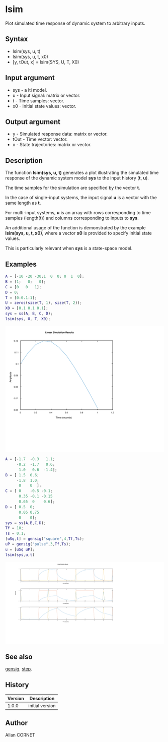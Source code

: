 # lsim

Plot simulated time response of dynamic system to arbitrary inputs.

## Syntax

- lsim(sys, u, t)
- lsim(sys, u, t, x0)
- [y, tOut, x] = lsim(SYS, U, T, X0)

## Input argument

- sys - a lti model.
- u - Input signal: matrix or vector.
- t - Time samples: vector.
- x0 - Initial state values: vector.

## Output argument

- y - Simulated response data: matrix or vector.
- tOut - Time vector: vector.
- x - State trajectories: matrix or vector.

## Description

  <p>The function <b>lsim(sys, u, t)</b> generates a plot illustrating the simulated time response of the dynamic system model <b>sys</b> to the input history (<b>t</b>, <b>u</b>).</p>
  <p>The time samples for the simulation are specified by the vector <b>t</b>.</p>
  <p>In the case of single-input systems, the input signal <b>u</b> is a vector with the same length as <b>t</b>.</p>
  <p>For multi-input systems, <b>u</b> is an array with rows corresponding to time samples (length(t)) and columns corresponding to inputs to <b>sys</b>.</p>
  <p>An additional usage of the function is demonstrated by the example <b>lsim(sys, u, t, x0)</b>, where a vector <b>x0</b> is provided to specify initial state values.</p>
  <p>This is particularly relevant when <b>sys</b> is a state-space model.</p>

## Examples

```matlab
A = [-10 -20 -30;1  0  0; 0  1  0];
B = [1;   0;   0];
C = [0   0   1];
D = 0;
T = [0:0.1:1];
U = zeros(size(T, 1), size(T, 2));
X0 = [0.1 0.1 0.1];
sys = ss(A, B, C, D);
lsim(sys, U, T, X0);
```

<img src="lsim1_2560CED.svg" align="middle"/>

```matlab
A = [-1.7  -0.3   1.1;
     -0.2  -1.7   0.6;
      1.0   0.6  -1.4];
B = [ 1.5  0.6;
     -1.8  1.0;
      0    0  ];
C = [ 0    -0.5 -0.1;
      0.35 -0.1 -0.15
      0.65  0    0.6];
D = [ 0.5  0;
      0.05 0.75
      0    0];
sys = ss(A,B,C,D);
Tf = 10;
Ts = 0.1;
[uSq,t] = gensig("square",4,Tf,Ts);
uP = gensig("pulse",3,Tf,Ts);
u = [uSq uP];
lsim(sys,u,t)
```

<img src="lsim2_62B0A46.svg" align="middle"/>

## See also

[gensig](gensig.html), [step](step.md).

## History

| Version | Description     |
| ------- | --------------- |
| 1.0.0   | initial version |

## Author

Allan CORNET
